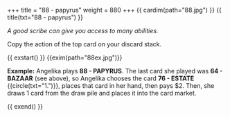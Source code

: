 +++
title = "88 - papyrus"
weight = 880
+++
{{ cardim(path="88.jpg") }}
{{ title(txt="88 - papyrus") }}

*A good scribe can give you access to many abilities.*

Copy the action of the top card on your discard stack.

{{ exstart() }}
{{exim(path="88ex.jpg")}}

**Example:** Angelika plays **88 - PAPYRUS**. The last card she played was **64 - BAZAAR** (see above), so Angelika chooses the card **76 - ESTATE**
{{circle(txt="1.")}}, places that card in her hand, then pays $2. Then, she
draws 1 card from the draw pile and places it into the card market.

{{ exend() }}
